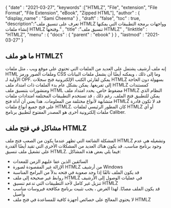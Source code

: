 {
  "date" : "2021-03-27",
  "keywords" :["HTMLZ", "File", "extension", "File Format", "File Extension", "eBook", "Zipped HTML"],
  "author" : {
    "display_name" : "Sami Cheema"
} ,
  "draft" : "false",
  "toc" : true,
  "description":"تعرف على تنسيق ملف HTMLZ وواجهات برمجة التطبيقات التي يمكنها إنشاء ملفات HTMLZ وفتحها." ,
  "title" :"تنسيق ملف HTMLZ" ,
  "linktitle" : "HTMLZ",
  "menu" : {
    "docs" : {
      "parent" : "ebook"
}
} ,
  "lastmod" : "2021-03-27"
}

## ما هو ملف HTMLZ؟ ##

إنه ملف أرشيف يشتمل على العديد من الملفات التي تحتوي على موقع ويب ، مثل ملفات HTML وملفات الصور ورمز CSS وما إلى ذلك ، ويمكنه أيضًا أن يشمل ملفات البيانات الأولية لـ OPF. يمكن لقارئي الكتب الإلكترونية فتح سجلات HTMLZ بسهولة دون الحاجة إلى تفريغها. يمكن بشكل عام بدء الملفات ذات امتداد ملف HTMLZ كمستندات ومنشورات بتنسيق ملف HTML مضغوط خاص. يحدد امتداد ملف HTMLZ النظام الذي يمكن للتطبيق فتح الملف. رغم ذلك ، قد تستخدم التطبيقات المختلفة امتدادات ملفات متشابهة لأنواع مختلفة من المعلومات. هذا يعني أن أداة فتح HTMLZ قد لا تكون قادرة على فتح جميع أنواع ملفات HTMLZ. كان المطور الرئيسي لملفات HTMLZ أو أي ملفات إلكترونية أخرى هو المصدر المفتوح لتطبيق برنامج Caliber.

## مشاكل في فتح ملف HTMLZ ##

المشكلة الشائعة التي تظهر عندما يكون من الصعب فتح ملف HTMLZ وتشغيله هي عدم وجود برنامج مناسب. قد يكون هناك العديد من المشكلات الأخرى التي تقيد أيضًا القدرة على تشغيل ملف تنسيق HTMLZ. فيما يلي بعض هذه المشاكل:

* السائقين الذين عفا عليهم الزمن للمعدات
* الإزالة غير المقصودة لصورة HTMLZ من أرشيف Windows
* قد يكون الملف تالفًا إذا وجد صعوبة في فتحه بدلاً من البرامج المناسبة
* روابط غير صحيحة إلى ملف HTMLZ في عمليات الوصول إلى الأرشيف
* تنزيل غير كامل لأحد التطبيقات التي تدعم تنسيق HTMLZ
* قد يكون الملف مصابًا. لهذا الغرض ، يجب تثبيت برنامج مكافحة فيروسات مناسب وأصيل
* لا يحتوي المعالج على خصائص أجهزة كافية للمساعدة في فتح ملف HTMLZ
 


